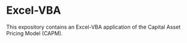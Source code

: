 # Excel-VBA

This expository contains an Excel-VBA application of the Capital Asset Pricing Model (CAPM).
